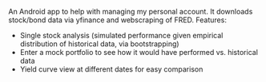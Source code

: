 An Android app to help with managing my personal account. It downloads stock/bond data via yfinance and webscraping of FRED. 
Features:
  - Single stock analysis (simulated performance given empirical distribution of historical data, via bootstrapping)
  - Enter a mock portfolio to see how it would have performed vs. historical data
  - Yield curve view at different dates for easy comparison
